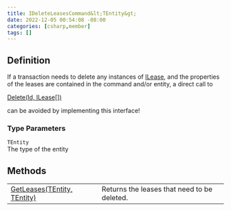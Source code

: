 ```yaml
---
title: IDeleteLeasesCommand&lt;TEntity&gt;
date: 2022-12-05 00:54:08 -08:00
categories: [csharp,member]
tags: []
---
```


## Definition

If a transaction needs to delete any instances of <a href='/posts/csharp.member.entitydb.abstractions.leases.ilease/'>ILease</a>, and the properties of the leases
are contained in the command and/or entity, a direct call to
<!--/posts/csharp.member.entitydb.abstractions.transactions.builders.itransactionbuilder-1.delete/--><a href='#'>Delete(Id, ILease[])</a>
can be avoided by implementing this interface!

### Type Parameters
`TEntity`<br />The type of the entity
## Methods
<table><tr><td><!--/posts/csharp.member.entitydb.common.commands.ideleteleasescommand-1.getleases/--><a href='#'>GetLeases(TEntity, TEntity)</a></td><td>
Returns the leases that need to be deleted.
</td></tr></table>
